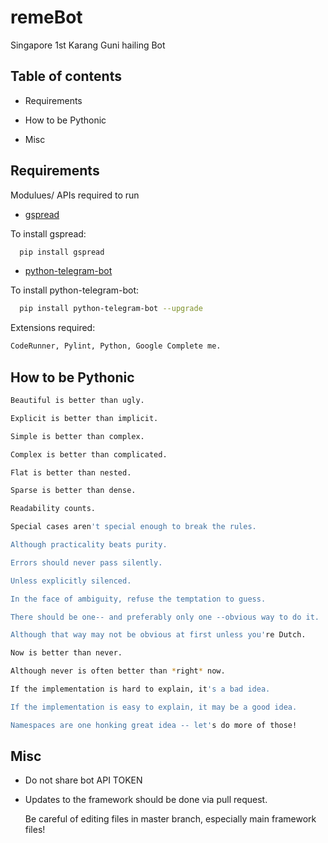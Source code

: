 # remeBot
Singapore 1st Karang Guni hailing Bot
## Table of contents

* Requirements

* How to be Pythonic

* Misc


## Requirements

Modulues/ APIs required to run

* [gspread](https://github.com/burnash/gspread)

To install gspread:

```sh
  pip install gspread
```
* [python-telegram-bot](https://github.com/python-telegram-bot/python-telegram-bot)

To install python-telegram-bot:

```sh
  pip install python-telegram-bot --upgrade
```
Extensions required:
```sh
CodeRunner, Pylint, Python, Google Complete me.
```

## How to be Pythonic
```sh
Beautiful is better than ugly.

Explicit is better than implicit.

Simple is better than complex.

Complex is better than complicated.

Flat is better than nested.

Sparse is better than dense.

Readability counts.

Special cases aren't special enough to break the rules.

Although practicality beats purity.

Errors should never pass silently.

Unless explicitly silenced.

In the face of ambiguity, refuse the temptation to guess.

There should be one-- and preferably only one --obvious way to do it.

Although that way may not be obvious at first unless you're Dutch.

Now is better than never.

Although never is often better than *right* now.

If the implementation is hard to explain, it's a bad idea.

If the implementation is easy to explain, it may be a good idea.

Namespaces are one honking great idea -- let's do more of those!
```

## Misc

- Do not share bot API TOKEN
- Updates to the framework should be done via pull request.
  
  Be careful of editing files in master branch, especially main framework files!
